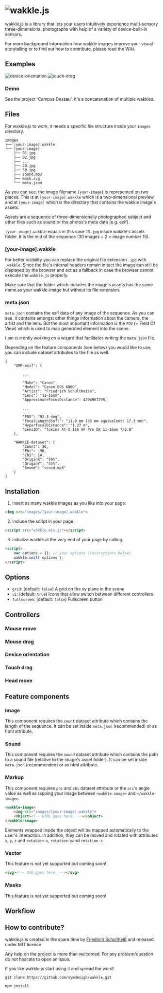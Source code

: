  
# <img src='https://user-images.githubusercontent.com/9745432/36901209-a38c1bb8-1e26-11e8-9c1b-821023e79f57.png' srcset='https://user-images.githubusercontent.com/9745432/36901210-a3a6b572-1e26-11e8-9cc7-574773799228.png 2x' alt='wakkle.js'>

wakkle.js is a library that lets your users intuitively experience multi-sensory three-dimensional photographs with help of a variety of device-built-in sensors.

For more background information how wakkle images improve your visual storytelling or to find out how to contribute, please read the Wiki.


## Examples

![device-orientation](https://user-images.githubusercontent.com/9745432/36902425-af3c2eb8-1e2a-11e8-8d23-0f32b7e2b76f.gif)
![touch-drag](https://user-images.githubusercontent.com/9745432/36902427-af569672-1e2a-11e8-824a-e86b57cc69ec.gif)

### Demo
See the project 'Campus Dessau'. It's a concatenation of multiple wakkles.


## Files
For wakkle.js to work, it needs a specific file structure inside your `images` directory.

```
images
├── [your-image].wakkle
└── [your-image]
    ├── 01.jpg
    ├── 02.jpg
    ├── ...
    ├── 29.jpg
    ├── 30.jpg
    ├── sound.mp3
    ├── mask.svg
    └── meta.json
```

As you can see, the image filename `[your-image]` is represented on two places. This is at `[your-image].wakkle` which is a two-dimensional preview and at `[your-image]` which is the directory that contains the wakkle image's assets. 
 
Assets are a sequence of three-dimensionally photographed subject and other files such as sound or the photos's meta data (e.g. exif).

`[your-image].wakkle` equals in this case `15.jpg` inside wakkle's assets folder. It is the mid of the sequence (30 images ÷ 2 = image number 15).

### [your-image].wakkle
For better visibility you can replace the original file extension `.jpg` with `.wakkle`. Since the file's internal headers remain in tact the image can still be displayed by the browser and act as a fallback in case the browser cannot execute the `wakkle.js` properly.
 
Make sure that the folder which includes the image's assets has the same name as your wakkle-image but without its file extension.

### meta.json
`meta.json` contains the exif data of any image of the sequence. As you can see, it contains amongst other things information about the camera, the artist and the lens. But the most important information is the `FOV` (= Field Of View) which is used to map generated element into the scene.
 
I am currently working on a wizard that facilitates writing the `meta.json` file.
 
Depending on the feature components (see below) you would like to use, you can include dataset attributes to the file as well.
```
{
    "XMP-exif": {

        ...

        "Make": "Canon",
        "Model": "Canon EOS 600D",
        "Artist": "Friedrich Schultheiss",
        "Lens": "11-16mm",
        "ApproximateFocusDistance": 4294967295,
        
        ...

        "FOV": "92.3 deg",
        "FocalLength35efl": "11.0 mm (35 mm equivalent: 17.3 mm)",
        "HyperfocalDistance": "1.27 m",
        "LensID": "Tokina AT-X 116 AF Pro DX 11-16mm f/2.8"
    },

    "WAKKLE-dataset": {
        "Count": 30,
        "Phi": -36,
        "Chi": 14,
        "OriginX": "50%",
        "OriginY": "55%",
        "Sound": "sound.mp3"
    }
}
```




## Installation
1. Insert as many wakkle images as you like into your page:
```html
<img src="images/[your-image].wakkle">
``` 
2. Include the script in your page:
```html
<script src="wakkle.min.js"></script>
```
3. Initialize wakkle at the very end of your page by calling:
```html
<script>
    var options = {}; // your options (instructions below)
    wakkle.init( options );
</script>
```


## Options

- `grid`: (default: `false`) A grid on the xy plane in the scene
- `ui`: (default: `true`) Icons that allow switch between different controllers
- `fullscreen`: (default: `false`) Fullscreen button


## Controllers

### Mouse move

### Mouse drag

### Device orientation

### Touch drag

### Head move



## Feature components

### Image
This component requires the `count` dataset attribute which contains the length of the sequence. It can be set inside `meta.json` (recommended) or as html attribute.

### Sound
This component requires the `sound` dataset attribute which contains the path to a sound file (relative to the image's asset folder). It can be set inside `meta.json` (recommended) or as html attribute.

### Markup
This component requires `phi` and `chi` dataset attribute or the `arc`'s angle value as well as rapping your image between `<wakkle-image>` and `</wakkle-image>`.
```html
<wakkle-image>
    <img src="images/[your-image].wakkle">
    <object><!-- HTML goes here. --></object>
</wakkle-image>
```
Elements wrapped inside the object will be mapped automatically  to the user's interaction. In addition, they can be moved and rotated with attributes `x`, `y`, `z` and `rotation-x`, `rotation-y`and `rotation-z`.

### Vector
This feature is not yet supported but coming soon!
```html
<svg><!-- SVG goes here. --></svg>
```

### Masks
This feature is not yet supported but coming soon!


## Workflow



## How to contribute?


wakkle.js is created in the spare time by <a href="http://sym.design">Friedrich Schultheiß</a> and released under MIT licence.

Any help on the project is more than welcomed.
For any problem/question do not hesitate to open an issue.

If you like wakkle.js start using it and spread the word!

```
git clone https://github.com/symdesign/wakkle.git
```

```
npm install
```
